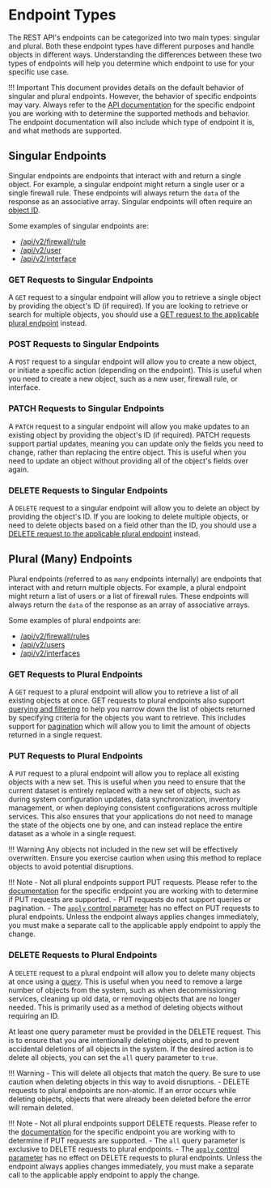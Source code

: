 # Endpoint Types

The REST API's endpoints can be categorized into two main types: singular and plural. Both these endpoint types have
different purposes and handle objects in different ways. Understanding the differences between these two types of
endpoints will help you determine which endpoint to use for your specific use case.

!!! Important
    This document provides details on the default behavior of singular and plural endpoints. However, the behavior of
    specific endpoints may vary. Always refer to the [API documentation](https://pfrest.org/api-docs/) for the specific
    endpoint you are working with to determine the supported methods and behavior. The endpoint documentation will also include
    which type of endpoint it is, and what methods are supported.

## Singular Endpoints

Singular endpoints are endpoints that interact with and return a single object. For example, a singular endpoint might 
return a single user or a single firewall rule. These endpoints will always return the `data` of the response as an 
associative array. Singular endpoints will often require an [object ID](./WORKING_WITH_OBJECT_IDS.md).

Some examples of singular endpoints are:

- [/api/v2/firewall/rule](https://pfrest.org/api-docs/#/FIREWALL/getFirewallRuleEndpoint)
- [/api/v2/user](https://pfrest.org/api-docs/#/USER/getUserEndpoint)
- [/api/v2/interface](https://pfrest.org/api-docs/#/INTERFACE/getNetworkInterfaceEndpoint)

### GET Requests to Singular Endpoints

A `GET` request to a singular endpoint will allow you to retrieve a single object by providing the object's ID (if required).
If you are looking to retrieve or search for multiple objects, you should use a [GET request to the applicable plural endpoint](#get-requests-to-plural-endpoints)
instead.

### POST Requests to Singular Endpoints

A `POST` request to a singular endpoint will allow you to create a new object, or initiate a specific action (depending on
the endpoint). This is useful when you need to create a new object, such as a new user, firewall rule, or interface.

### PATCH Requests to Singular Endpoints

A `PATCH` request to a singular endpoint will allow you make updates to an existing object by providing the object's ID (if required).
PATCH requests support partial updates, meaning you can update only the fields you need to change, rather than replacing the
entire object. This is useful when you need to update an object without providing all of the object's fields over again.

### DELETE Requests to Singular Endpoints

A `DELETE` request to a singular endpoint will allow you to delete an object by providing the object's ID. If you are
looking to delete multiple objects, or need to delete objects based on a field other than the ID, you should use a
[DELETE request to the applicable plural endpoint](#delete-requests-to-plural-endpoints) instead.


## Plural (Many) Endpoints

Plural endpoints (referred to as `many` endpoints internally) are endpoints that interact with and return multiple objects. 
For example, a plural endpoint might return a list of users or a list of firewall rules. These endpoints will always
return the `data` of the response as an array of associative arrays. 

Some examples of plural endpoints are:

- [/api/v2/firewall/rules](https://pfrest.org/api-docs/#/FIREWALL/getFirewallRulesEndpoint)
- [/api/v2/users](https://pfrest.org/api-docs/#/USER/getUsersEndpoint)
- [/api/v2/interfaces](https://pfrest.org/api-docs/#/INTERFACE/getNetworkInterfacesEndpoint)

### GET Requests to Plural Endpoints

A `GET` request to a plural endpoint will allow you to retrieve a list of all existing objects at once. GET requests to plural
endpoints also support [querying and filtering](QUERIES_AND_FILTERS.md) to help you narrow down the list of objects
returned by specifying criteria for the objects you want to retrieve. This includes support for 
[pagination](QUERIES_AND_FILTERS.md#pagination) which will allow you to limit the amount of objects returned in a single request.

### PUT Requests to Plural Endpoints

A `PUT` request to a plural endpoint will allow you to replace all existing objects with a new set. This is 
useful when you need to ensure that the current dataset is entirely replaced with a new set of objects, such as during 
system configuration updates, data synchronization, inventory management, or when deploying consistent configurations 
across multiple services. This also ensures that your applications do not need to manage the state of the objects
one by one, and can instead replace the entire dataset as a whole in a single request.

!!! Warning
    Any objects not included in the new set will be effectively overwritten. Ensure you exercise caution when using 
    this method to replace objects to avoid potential disruptions.

!!! Note
    - Not all plural endpoints support PUT requests. Please refer to the [documentation](https://pfrest.org/api-docs/) for
    the specific endpoint you are working with to determine if PUT requests are supported.
    - PUT requests do not support queries or pagination.
    - The [`apply` control parameter](COMMON_CONTROL_PARAMETERS.md#apply) has no effect on PUT requests to plural endpoints.
    Unless the endpoint always applies changes immediately, you must make a separate call to the applicable apply endpoint
    to apply the change.

### DELETE Requests to Plural Endpoints

A `DELETE` request to a plural endpoint will allow you to delete many objects at once using a [query](QUERIES_AND_FILTERS.md).
This is useful when you need to remove a large number of objects from the system, such as when decommissioning services,
cleaning up old data, or removing objects that are no longer needed. This is primarily used as a method of deleting
objects without requiring an ID.

At least one query parameter must be provided in the DELETE request. This is to ensure that you are
intentionally deleting objects, and to prevent accidental deletions of all objects in the system. If the desired action is
to delete all objects, you can set the `all` query parameter to `true`.

!!! Warning
    - This will delete all objects that match the query. Be sure to use caution when
    deleting objects in this way to avoid disruptions.
    - DELETE requests to plural endpoints are non-atomic. If an error occurs while deleting objects, objects that were 
    already been deleted before the error will remain deleted.

!!! Note
    - Not all plural endpoints support DELETE requests. Please refer to the [documentation](https://pfrest.org/api-docs/) for
    the specific endpoint you are working with to determine if PUT requests are supported.
    - The `all` query parameter is exclusive to DELETE requests to plural endpoints.
    - The [`apply` control parameter](COMMON_CONTROL_PARAMETERS.md#apply) has no effect on DELETE requests to plural endpoints.
    Unless the endpoint always applies changes immediately, you must make a separate call to the applicable apply endpoint
    to apply the change.
